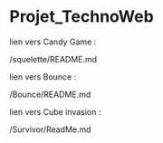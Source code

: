 # Projet_TechnoWeb

lien vers Candy Game :

/squelette/README.md

lien vers Bounce :

/Bounce/README.md

lien vers Cube invasion :

/Survivor/ReadMe.md


